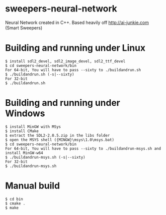 # sweepers-neural-network
Neural Network created in C++. Based heavily off <http://ai-junkie.com> (Smart Sweepers)  

# Building and running under Linux
```
$ install sdl2_devel, sdl2_image_devel, sdl2_ttf_devel
$ cd sweepers-neural-network/bin  
For 64-bit, You will have to pass --sixty to ./buildandrun.sh
$ ./buildandrun.sh (-s|--sixty)
For 32-bit       
$ ./buildandrun.sh
```
# Building and running under Windows
```
$ install MinGW with MSys
$ install CMake
$ extract the SDL2-2.0.5.zip in the libs folder
$ open the MSYS shell ({MINGW}\msys\1.0\msys.bat)
$ cd sweepers-neural-network/bin
For 64-bit, You will have to pass --sixty to ./buildandrun-msys.sh and install MinGW-w64
$ ./buildandrun-msys.sh (-s|--sixty)    
For 32-bit       
$ ./buildandrun-msys.sh
```
# Manual build
```
$ cd bin  
$ cmake .  
$ make  
```
